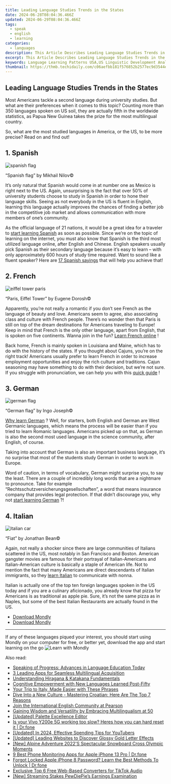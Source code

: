 ```yaml
---
title: Leading Language Studies Trends in the States
date: 2024-06-28T08:04:36.466Z
updated: 2024-06-29T08:04:36.466Z
tags:
  - speak
  - english
  - learning
categories:
  - languages
description: This Article Describes Leading Language Studies Trends in the States
excerpt: This Article Describes Leading Language Studies Trends in the States
keywords: Language Learning Patterns USA,US Linguistic Development Analysis,American Language Education Trends,State-Wide Linguistics Insight USA,Languages Shifting Patterns in America,US Language Diversity Overview,Linguistic Change Analysis USA
thumbnail: https://thmb.techidaily.com/c06aefbb181f576852b2577ec9d3544ebd6635b5e4bff4964dd308c72eeba377.jpg
---
```


## Leading Language Studies Trends in the States

 Most Americans tackle a second language during university studies. But what are their preferences when it comes to this topic? Counting more than 350 languages spoken on US soil, they are actually fifth in the worldwide statistics, as Papua New Guinea takes the prize for the most multilingual country.

 So, what are the most studied languages in America, or the US, to be more precise? Read on and find out!

## 1\. Spanish

![spanish flag](https://edge.mondly.com/blog/wp-content/uploads/2021/12/spanish-flag-960x639.jpg "Which Are The Most Studied Foreign Languages In America? 2")

 “Spanish flag” by Mikhail Nilov©

 It’s only natural that Spanish would come in at number one as Mexico is right next to the US. Again, unsurprising is the fact that over 50% of university students choose to study in Spanish in order to hone their language skills. Seeing as not everybody in the US is fluent in English, learning this language actually improves the chances of finding a better job in the competitive job market and allows communication with more members of one’s community.

 As the official language of 21 nations, it would be a great idea for a traveler to [start learning Spanish](https://shop.mondly.com/affiliate.php?ACCOUNT=ATISTUDI&AFFILIATE=108875&PATH=https://www.mondly.com?AFFILIATE=108875)  as soon as possible. Since we’re on the topic of learning on the internet, you must also know that Spanish is the third most utilized language online, after English and Chinese. English speakers usually pick Spanish as their secondary language because it’s easy to learn – with only approximately 600 hours of study time required. Want to sound like a fluent speaker? Here are [17 Spanish sayings](https://shop.mondly.com/affiliate.php?ACCOUNT=ATISTUDI&AFFILIATE=108875&PATH=https://www.mondly.com?AFFILIATE=108875) that will help you achieve that!

## 2\. French

![eiffel tower paris](https://edge.mondly.com/blog/wp-content/uploads/2021/12/eiffel-tower-paris-960x640.jpg "Which Are The Most Studied Foreign Languages In America? 3")

 “Paris, Eiffel Tower” by Eugene Dorosh©

 Apparently, you’re not really a romantic if you don’t see French as the language of beauty and love. Americans seem to agree, also associating class and culture with French people. There’s no wonder then that Paris is still on top of the dream destinations for Americans traveling to Europe! Keep in mind that French is the only other language, apart from English, that is spoken on five continents. Wanna join in the fun? [Learn French online](https://shop.mondly.com/affiliate.php?ACCOUNT=ATISTUDI&AFFILIATE=108875&PATH=https://www.mondly.com?AFFILIATE=108875) !

 Back home, French is mainly spoken in Louisiana and Maine, which has to do with the history of the states. If you thought about Cajuns, you’re on the right track! Americans usually prefer to learn French in order to increase employment opportunities and enjoy the rich culture and traditions. Cajun seasoning may have something to do with their decision, but we’re not sure. If you struggle with pronunciation, we can help you with this [quick guide](https://shop.mondly.com/affiliate.php?ACCOUNT=ATISTUDI&AFFILIATE=108875&PATH=https://www.mondly.com?AFFILIATE=108875) !

## 3\. German

![german flag](https://edge.mondly.com/blog/wp-content/uploads/2021/12/german-flag-960x587.jpg "Which Are The Most Studied Foreign Languages In America? 4")

 “German flag” by Ingo Joseph©

[Why learn German](https://shop.mondly.com/affiliate.php?ACCOUNT=ATISTUDI&AFFILIATE=108875&PATH=https://www.mondly.com?AFFILIATE=108875)  ? Well, for starters, both English and German are West Germanic languages, which means the process will be easier than if you tried to learn Romanic languages. Americans picked up on that, as German is also the second most used language in the science community, after English, of course.

 Taking into account that German is also an important business language, it’s no surprise that most of the students study German in order to work in Europe.

 Word of caution, in terms of vocabulary, German might surprise you, to say the least. There are a couple of incredibly long words that are a nightmare to pronounce. Take for example “Rechtsschutzversicherungsgesellschaften”, a word that means insurance company that provides legal protection. If that didn’t discourage you, why not [start learning German](https://shop.mondly.com/affiliate.php?ACCOUNT=ATISTUDI&AFFILIATE=108875&PATH=https://www.mondly.com?AFFILIATE=108875) ?!

## 4\. Italian

![italian car](https://edge.mondly.com/blog/wp-content/uploads/2021/12/italian-car-960x644.jpg "Which Are The Most Studied Foreign Languages In America? 5")

 “Fiat” by Jonathan Bean©

 Again, not really a shocker since there are large communities of Italians scattered in the US, most notably in San Francisco and Boston. American gangster movies are famous for their portrayal of Italian-Americans and Italian-American culture is basically a staple of American life. Not to mention the fact that many Americans are direct descendants of Italian immigrants, so they [learn Italian](https://shop.mondly.com/affiliate.php?ACCOUNT=ATISTUDI&AFFILIATE=108875&PATH=https://www.mondly.com?AFFILIATE=108875) to communicate with nonna.

 Italian is actually one of the top ten foreign languages spoken in the US today and if you are a culinary aficionado, you already know that pizza for Americans is as traditional as apple pie. Sure, it’s not the same pizza as in Naples, but some of the best Italian Restaurants are actually found in the US.

* [Download Mondly](https://www.facebook.com/sharer/sharer.php?u=https%3A%2F%2Fwww.mondly.com%2Fblog%2Fmost-studied-languages-america%2F&t=Which+Are+the+Most+Studied+Foreign+Languages+in+America%3F "Share on Facebook")
* [Download Mondly](https://shop.mondly.com/affiliate.php?ACCOUNT=ATISTUDI&AFFILIATE=108875&PATH=https://www.mondly.com?AFFILIATE=108875)

---

 If any of these languages piqued your interest, you should start using Mondly on your computer for free, or better yet, download the app and start learning on the go ![Learn with Mondly](https://adjt.mondly.com/5ixfg4k?campaign=blog-post-id-6310&fallback=https%3A%2F%2Fapp.mondly.com%3Futm%5Fmedium%3Dblog%5Fblog-post-id-6310%26utm%5Fsource%3Dblog-post-id-6310&redirect%5Fmacos=https%3A%2F%2Fapp.mondly.com%3Futm%5Fmedium%3Dblog%5Fblog-post-id-6310%26utm%5Fsource%3Dblog-post-id-6310&redirect%5Fandroid=https%3A%2F%2Fplay.google.com%2Fstore%2Fapps%2Fdetails%3Fid%3Dcom.atistudios.mondly.languages%3Futm%5Fmedium%3Dblog%5Fblog-post-id-6310%26utm%5Fsource%3Dblog-post-id-6310&redirect%5Fios=https%3A%2F%2Fapps.apple.com%2Fapp%2Fapple-store%2Fid987873536%3Fpt%3D78954800%26ct%3Dblog-post-id-6310%26mt%3D8 "Learn with Mondly")

<ins class="adsbygoogle"
     style="display:block"
     data-ad-format="autorelaxed"
     data-ad-client="ca-pub-7571918770474297"
     data-ad-slot="1223367746"></ins>



<ins class="adsbygoogle"
     style="display:block"
     data-ad-client="ca-pub-7571918770474297"
     data-ad-slot="8358498916"
     data-ad-format="auto"
     data-full-width-responsive="true"></ins>

<span class="atpl-alsoreadstyle">Also read:</span>
<div><ul>
<li><a href="https://mondly-stories.techidaily.com/speaking-of-progress-advances-in-language-education-today/"><u>Speaking of Progress: Advances in Language Education Today</u></a></li>
<li><a href="https://mondly-stories.techidaily.com/3-leading-apps-for-seamless-multilingual-acquisition/"><u>3 Leading Apps for Seamless Multilingual Acquisition</u></a></li>
<li><a href="https://mondly-stories.techidaily.com/understanding-hiragana-and-katakana-fundamentals/"><u>Understanding Hiragana & Katakana Fundamentals</u></a></li>
<li><a href="https://mondly-stories.techidaily.com/cognitive-empowerment-with-new-languages-learned-post-fifty/"><u>Cognitive Empowerment with New Languages Learned Post-Fifty</u></a></li>
<li><a href="https://mondly-stories.techidaily.com/your-trip-to-italy-made-easier-with-these-phrases/"><u>Your Trip to Italy, Made Easier with These Phrases</u></a></li>
<li><a href="https://mondly-stories.techidaily.com/1719578993417-dive-into-a-new-culture-mastering-croatian-here-are-the-top-7-reasons/"><u>Dive Into a New Culture - Mastering Croatian: Here Are The Top 7 Reasons</u></a></li>
<li><a href="https://mondly-stories.techidaily.com/join-the-international-english-community-at-pearson/"><u>Join the International English Community at Pearson</u></a></li>
<li><a href="https://mondly-stories.techidaily.com/gaining-wisdom-and-versatility-by-embracing-multilingualism-at-50/"><u>Gaining Wisdom and Versatility by Embracing Multilingualism at 50</u></a></li>
<li><a href="https://extra-support.techidaily.com/updated-palette-excellence-editor/"><u>[Updated] Palette Excellence Editor</u></a></li>
<li><a href="https://techidaily.com/is-your-vivo-y200e-5g-working-too-slow-heres-how-you-can-hard-reset-it-drfone-by-drfone-reset-android-reset-android/"><u>Is your Vivo Y200e 5G working too slow? Heres how you can hard reset it | Dr.fone</u></a></li>
<li><a href="https://fox-cloud.techidaily.com/updated-in-2024-effective-spending-tips-for-youtubers/"><u>[Updated] In 2024, Effective Spending Tips for YouTubers</u></a></li>
<li><a href="https://extra-guidance.techidaily.com/updated-leading-websites-to-discover-glossy-gold-letter-effects/"><u>[Updated] Leading Websites to Discover Glossy Gold Letter Effects</u></a></li>
<li><a href="https://extra-hints.techidaily.com/new-alpine-adventure-2022s-spectacular-snowboard-cross-olympic-moments/"><u>[New] Alpine Adventure  2022'S Spectacular Snowboard Cross Olympic Moments</u></a></li>
<li><a href="https://ios-location-track.techidaily.com/9-best-phone-monitoring-apps-for-apple-iphone-13-pro-drfone-by-drfone-virtual-ios/"><u>9 Best Phone Monitoring Apps for Apple iPhone 13 Pro | Dr.fone</u></a></li>
<li><a href="https://iphone-unlock.techidaily.com/forgot-locked-apple-iphone-8-password-learn-the-best-methods-to-unlock-drfone-by-drfone-ios/"><u>Forgot Locked Apple iPhone 8 Password? Learn the Best Methods To Unlock | Dr.fone</u></a></li>
<li><a href="https://tiktok-video-recordings.techidaily.com/exclusive-top-6-free-web-based-converters-for-tiktok-audio/"><u>Exclusive Top 6 Free Web-Based Converters for TikTok Audio</u></a></li>
<li><a href="https://some-approaches.techidaily.com/new-streaming-stakes-pewdiepies-earnings-examination/"><u>[New] Streaming Stakes  PewDiePie’s Earnings Examination</u></a></li>
</ul></div>
